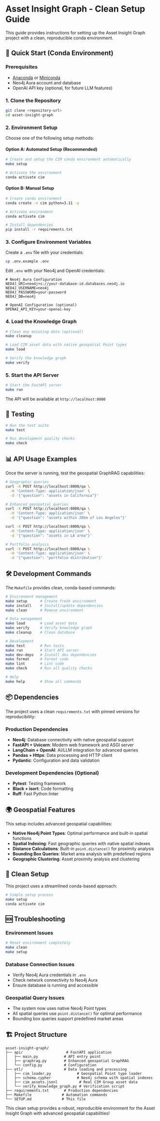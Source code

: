 # Asset Insight Graph - Clean Setup Guide

This guide provides instructions for setting up the Asset Insight Graph project with a clean, reproducible conda environment.

## 🚀 Quick Start (Conda Environment)

### Prerequisites
- [Anaconda](https://www.anaconda.com/products/distribution) or [Miniconda](https://docs.conda.io/en/latest/miniconda.html)
- Neo4j Aura account and database
- OpenAI API key (optional, for future LLM features)

### 1. Clone the Repository

```bash
git clone <repository-url>
cd asset-insight-graph
```

### 2. Environment Setup

Choose one of the following setup methods:

#### Option A: Automated Setup (Recommended)

```bash
# Create and setup the CIM conda environment automatically
make setup

# Activate the environment
conda activate cim
```

#### Option B: Manual Setup

```bash
# Create conda environment
conda create -n cim python=3.11 -y

# Activate environment
conda activate cim

# Install dependencies
pip install -r requirements.txt
```

### 3. Configure Environment Variables

Create a `.env` file with your credentials:

```bash
cp .env.example .env
```

Edit `.env` with your Neo4j and OpenAI credentials:

```env
# Neo4j Aura Configuration
NEO4J_URI=neo4j+s://your-database-id.databases.neo4j.io
NEO4J_USERNAME=neo4j
NEO4J_PASSWORD=your-password
NEO4J_DB=neo4j

# OpenAI Configuration (optional)
OPENAI_API_KEY=your-openai-key
```

### 4. Load the Knowledge Graph

```bash
# Clean any existing data (optional)
make cleanup

# Load CIM asset data with native geospatial Point types
make load

# Verify the knowledge graph
make verify
```

### 5. Start the API Server

```bash
# Start the FastAPI server
make run
```

The API will be available at `http://localhost:8000`

## 🧪 Testing

```bash
# Run the test suite
make test

# Run development quality checks
make check
```

## 📊 API Usage Examples

Once the server is running, test the geospatial GraphRAG capabilities:

```bash
# Geographic queries
curl -X POST http://localhost:8000/qa \
  -H 'Content-Type: application/json' \
  -d '{"question": "assets in California"}'

# Enhanced geospatial queries
curl -X POST http://localhost:8000/qa \
  -H 'Content-Type: application/json' \
  -d '{"question": "assets within 20km of Los Angeles"}'

curl -X POST http://localhost:8000/qa \
  -H 'Content-Type: application/json' \
  -d '{"question": "assets in LA area"}'

# Portfolio analysis
curl -X POST http://localhost:8000/qa \
  -H 'Content-Type: application/json' \
  -d '{"question": "portfolio distribution"}'
```

## 🛠️ Development Commands

The `Makefile` provides clean, conda-based commands:

```bash
# Environment management
make setup      # Create fresh environment
make install    # Install/update dependencies
make clean      # Remove environment

# Data management
make load       # Load asset data
make verify     # Verify knowledge graph
make cleanup    # Clean database

# Development
make test       # Run tests
make run        # Start API server
make dev-deps   # Install dev dependencies
make format     # Format code
make lint       # Lint code
make check      # Run all quality checks

# Help
make help       # Show all commands
```

## 📦 Dependencies

The project uses a clean `requirements.txt` with pinned versions for reproducibility:

### Production Dependencies
- **Neo4j**: Database connectivity with native geospatial support
- **FastAPI + Uvicorn**: Modern web framework and ASGI server
- **LangChain + OpenAI**: AI/LLM integration for advanced queries
- **Pandas + Httpx**: Data processing and HTTP client
- **Pydantic**: Configuration and data validation

### Development Dependencies (Optional)
- **Pytest**: Testing framework
- **Black + isort**: Code formatting
- **Ruff**: Fast Python linter

## 🌍 Geospatial Features

This setup includes advanced geospatial capabilities:

- **Native Neo4j Point Types**: Optimal performance and built-in spatial functions
- **Spatial Indexing**: Fast geographic queries with native spatial indexes
- **Distance Calculations**: Built-in `point.distance()` for proximity analysis
- **Bounding Box Queries**: Market area analysis with predefined regions
- **Geographic Clustering**: Asset proximity analysis and clustering

## 🔄 Clean Setup

This project uses a streamlined conda-based approach:

```bash
# Simple setup process
make setup
conda activate cim
```

## 🆘 Troubleshooting

### Environment Issues
```bash
# Reset environment completely
make clean
make setup
```

### Database Connection Issues
- Verify Neo4j Aura credentials in `.env`
- Check network connectivity to Neo4j Aura
- Ensure database is running and accessible

### Geospatial Query Issues
- The system now uses native Neo4j Point types
- All spatial queries use `point.distance()` for optimal performance
- Bounding box queries support predefined market areas

## 🏗️ Project Structure

```
asset-insight-graph/
├── api/                    # FastAPI application
│   ├── main.py            # API entry point
│   ├── graphrag.py        # Enhanced geospatial GraphRAG
│   └── config.py          # Configuration
├── etl/                   # Data loading and processing
│   ├── cim_loader.py            # Geospatial Point type loader
│   ├── schema.cypher            # Neo4j schema with spatial indexes
│   ├── cim_assets.jsonl          # Real CIM Group asset data
│   └── verify_knowledge_graph.py # Verification script
├── requirements.txt       # Production dependencies
├── Makefile              # Automation commands
└── SETUP.md              # This file
```

This clean setup provides a robust, reproducible environment for the Asset Insight Graph with advanced geospatial capabilities! 